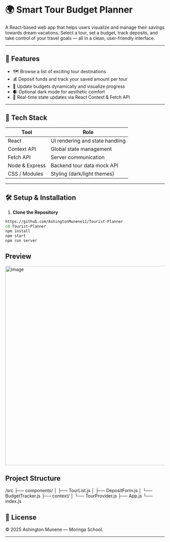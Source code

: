 # 🌍 Smart Tour Budget Planner

A React-based web app that helps users visualize and manage their savings towards dream vacations. Select a tour, set a budget, track deposits, and take control of your travel goals — all in a clean, user-friendly interface.

---

## 🚀 Features

- 🗺️ Browse a list of exciting tour destinations
- 💰 Deposit funds and track your saved amount per tour
- 🎯 Update budgets dynamically and visualize progress
- 🌒 Optional dark mode for aesthetic comfort
- 🔄 Real-time state updates via React Context & Fetch API

---

## 🧱 Tech Stack

| Tool          | Role                            |
|---------------|----------------------------------|
| React         | UI rendering and state handling  |
| Context API   | Global state management          |
| Fetch API     | Server communication             |
| Node & Express| Backend tour data mock API       |
| CSS / Modules | Styling (dark/light themes)      |

---

## 🛠 Setup & Installation

1. **Clone the Repository**
```bash
https://github.com/AshingtonMunene11/Tourist-Planner
cd Tourist-Planner
npm install
npm start
npm run server
```

## Preview
<img width="1358" height="628" alt="image" src="https://github.com/user-attachments/assets/6ea0a773-df6c-4f74-9b4f-b8f1de0994c2" />

## Project Structure
/src
  ├── components/
  │   ├── TourList.js
  │   ├── DepositForm.js
  │   └── BudgetTracker.js
  ├── context/
  │   └── TourProvider.js
  ├── App.js
  └── index.js

## 📜 License

&copy; 2025 Ashington Munene — Moringa School.

---


